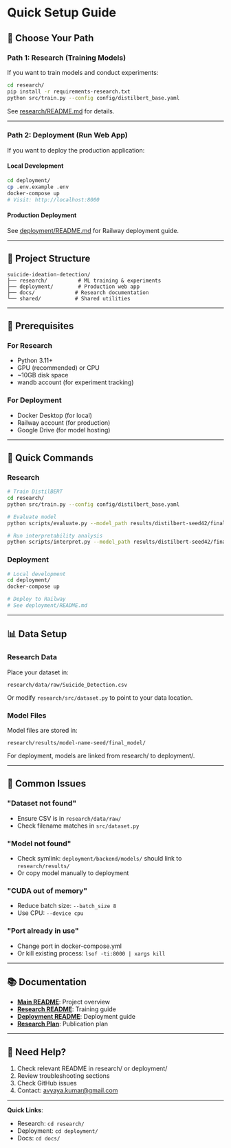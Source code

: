 # Quick Setup Guide

## 🎯 Choose Your Path

### Path 1: Research (Training Models)

If you want to train models and conduct experiments:

```bash
cd research/
pip install -r requirements-research.txt
python src/train.py --config config/distilbert_base.yaml
```

See [research/README.md](research/README.md) for details.

---

### Path 2: Deployment (Run Web App)

If you want to deploy the production application:

#### Local Development

```bash
cd deployment/
cp .env.example .env
docker-compose up
# Visit: http://localhost:8000
```

#### Production Deployment

See [deployment/README.md](deployment/README.md) for Railway deployment guide.

---

## 📁 Project Structure

```
suicide-ideation-detection/
├── research/          # ML training & experiments
├── deployment/        # Production web app
├── docs/             # Research documentation
└── shared/           # Shared utilities
```

---

## 🔧 Prerequisites

### For Research
- Python 3.11+
- GPU (recommended) or CPU
- ~10GB disk space
- wandb account (for experiment tracking)

### For Deployment
- Docker Desktop (for local)
- Railway account (for production)
- Google Drive (for model hosting)

---

## 🚀 Quick Commands

### Research
```bash
# Train DistilBERT
cd research/
python src/train.py --config config/distilbert_base.yaml

# Evaluate model
python scripts/evaluate.py --model_path results/distilbert-seed42/final_model

# Run interpretability analysis
python scripts/interpret.py --model_path results/distilbert-seed42/final_model
```

### Deployment
```bash
# Local development
cd deployment/
docker-compose up

# Deploy to Railway
# See deployment/README.md
```

---

## 📊 Data Setup

### Research Data

Place your dataset in:
```
research/data/raw/Suicide_Detection.csv
```

Or modify `research/src/dataset.py` to point to your data location.

### Model Files

Model files are stored in:
```
research/results/model-name-seed/final_model/
```

For deployment, models are linked from research/ to deployment/.

---

## 🐛 Common Issues

### "Dataset not found"
- Ensure CSV is in `research/data/raw/`
- Check filename matches in `src/dataset.py`

### "Model not found"
- Check symlink: `deployment/backend/models/` should link to `research/results/`
- Or copy model manually to deployment

### "CUDA out of memory"
- Reduce batch size: `--batch_size 8`
- Use CPU: `--device cpu`

### "Port already in use"
- Change port in docker-compose.yml
- Or kill existing process: `lsof -ti:8000 | xargs kill`

---

## 📚 Documentation

- **[Main README](README.md)**: Project overview
- **[Research README](research/README.md)**: Training guide
- **[Deployment README](deployment/README.md)**: Deployment guide
- **[Research Plan](docs/RESEARCH_PLAN.md)**: Publication plan

---

## 🤝 Need Help?

1. Check relevant README in research/ or deployment/
2. Review troubleshooting sections
3. Check GitHub issues
4. Contact: avyaya.kumar@gmail.com

---

**Quick Links**:
- Research: `cd research/`
- Deployment: `cd deployment/`
- Docs: `cd docs/`
